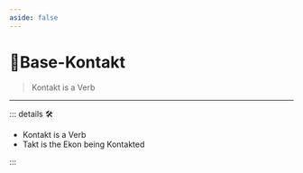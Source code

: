 ```yaml
---
aside: false
---
```

# 🔷<soma>Base</soma>-Kontakt

> Kontakt is a Verb

---

<!-- =================================================== -->
<!-- =================================================== -->
<!-- =================================================== -->
<!-- =================================================== -->
<!-- =================================================== -->
::: details 🛠

- Kontakt is a Verb
- Takt is the Ekon being Kontakted

:::
